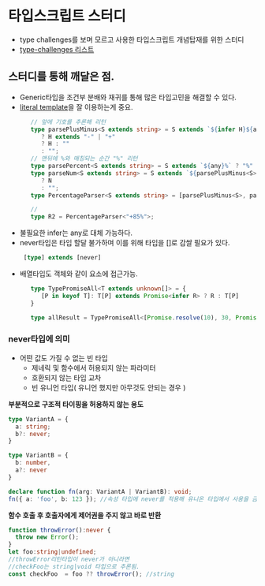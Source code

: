 # 타입스크립트 스터디
 - type challenges를 보며 모르고 사용한 타입스크립트 개념탑재를 위한 스터디  
- [type-challenges 리스트](https://ghaiklor.github.io/type-challenges-solutions/ko/)  
## 스터디를 통해 깨달은 점.
 - Generic타입을 조건부 분배와 재귀를 통해 많은 타입고민을 해결할 수 있다.
 - [literal template](https://www.typescriptlang.org/docs/handbook/2/template-literal-types.html)을 잘 이용하는게 중요. 
   ```typescript
      // 앞에 기호를 추론해 리턴
      type parsePlusMinus<S extends string> = S extends `${infer H}${any}`
         ? H extends "-" | "+"
         ? H : ""
         : "";
      // 맨뒤에 %와 매칭되는 순간 "%" 리턴
      type parsePercent<S extends string> = S extends `${any}%` ? "%" : "";
      type parseNum<S extends string> = S extends `${parsePlusMinus<S>}${infer N}${parsePercent<S>}`
         ? N
         : "";
      type PercentageParser<S extends string> = [parsePlusMinus<S>, parseNum<S>, parsePercent<S>];

      //
      type R2 = PercentageParser<"+85%">;
   ```
- 불필요한 infer는 any로 대체 가능하다.
- never타입은 타입 할달 불가하며 이를 위해 타입을 []로 감쌀 필요가 있다.
    ```typescript
     [type] extends [never]
    ```
- 배열타입도 객체와 같이 요소에 접근가능.
   ```typescript
      type TypePromiseAll<T extends unknown[]> = {
         [P in keyof T]: T[P] extends Promise<infer R> ? R : T[P]      
      }

      type allResult = TypePromiseAll<[Promise.resolve(10), 30, Promise.resolve("chaos")]>
   ```

### never타입에 의미
 - 어떤 값도 가질 수 없는 빈 타입
   - 제네릭 및 함수에서 허용되지 않는 파라미터
   - 호환되지 않는 타입 교차
   - 빈 유니언 타입( 유니언 했지만 아무것도 안되는 경우 )


__부분적으로 구조적 타이핑을 허용하지 않는 용도__
```typescript
type VariantA = {
  a: string;
  b?: never;
}

type VariantB = {
  b: number,
  a?: never
}

declare function fn(arg: VariantA | VariantB): void;
fn({ a: 'foo', b: 123 }); //속성 타입에 never를 적용해 유니온 타입에서 사용을 금지

```
__함수 호출 후 호출자에게 제어권을 주지 않고 바로 반환__
```typescript
function throwError():never {
  throw new Error();
}
let foo:string|undefined;
//throwError리턴타입이 never가 아니라면
//checkFoo는 string|void 타입으로 추론됨.
const checkFoo  = foo ?? throwError(); //string
```
